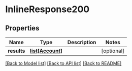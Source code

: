# InlineResponse200

## Properties
Name | Type | Description | Notes
------------ | ------------- | ------------- | -------------
**results** | [**list[Account]**](Account.md) |  | [optional] 

[[Back to Model list]](../README.md#documentation-for-models) [[Back to API list]](../README.md#documentation-for-api-endpoints) [[Back to README]](../README.md)

